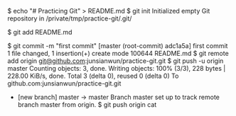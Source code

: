 $ echo "# Practicing Git" > README.md
$ git init
Initialized empty Git repository in /private/tmp/practice-git/.git/

$ git add README.md

$ git commit -m "first commit"
[master (root-commit) adc1a5a] first commit
 1 file changed, 1 insertion(+)
 create mode 100644 README.md
 $ git remote add origin git@github.com:junsianwun/practice-git.git
 $ git push -u origin master
Counting objects: 3, done.
Writing objects: 100% (3/3), 228 bytes | 228.00 KiB/s, done.
Total 3 (delta 0), reused 0 (delta 0)
To github.com:junsianwun/practice-git.git
 * [new branch]      master -> master
Branch master set up to track remote branch master from origin.
$ git push origin cat
